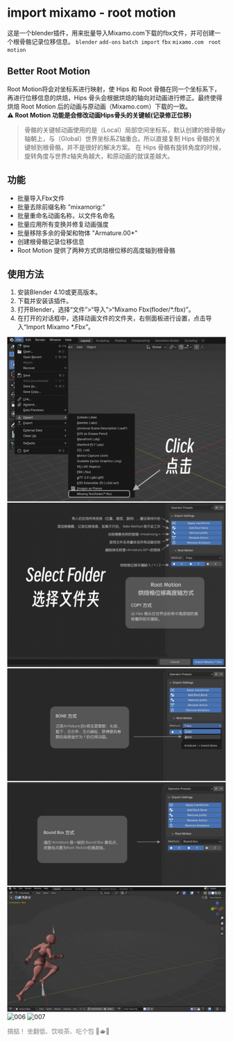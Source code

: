 # import mixamo - root motion
这是一个blender插件，用来批量导入Mixamo.com下载的fbx文件，并可创建一个根骨骼记录位移信息。
`blender` `add-ons` `batch import` `fbx` `mixamo.com ` `root motion` 

## Better Root Motion
Root Motion将会对坐标系进行映射，使 Hips 和 Root 骨骼在同一个坐标系下，再进行位移信息的烘焙，Hips 骨头会根据烘焙的轴向对动画进行修正。最终使得烘焙 Root Motion 后的动画与原动画（Mixamo.com）下载的一致。 <br>
**⚠️ Root Motion 功能是会修改动画Hips骨头的关键帧(记录修正位移)**

> 骨骼的关键帧动画使用的是（Local）局部空间坐标系，默认创建的根骨骼y轴朝上，与（Global）世界坐标系Z轴重合。所以直接复制 Hips 骨骼的关键帧到根骨骼，并不是很好的解决方案。
在 Hips 骨骼有旋转角度的时候，旋转角度与世界z轴夹角越大，和原动画的就误差越大。

## 功能
- 批量导入Fbx文件
- 批量去除前缀名称 "mixamorig:"
- 批量重命名动画名称，以文件名命名
- 批量应用所有变换并修复动画强度
- 批量移除多余的骨架和物体 "Armature.00*"
- 创建根骨骼记录位移信息
- Root Motion 提供了两种方式烘焙根位移的高度轴到根骨骼

## 使用方法
1. 安装Blender 4.10或更高版本。
2. 下载并安装该插件。
3. 打开Blender，选择“文件”>“导入”>“Mixamo Fbx(floder/*.fbx)”。
4. 在打开的对话框中，选择动画文件的文件夹，右侧面板进行设置，点击导入“Import Mixamo *.Fbx”。

![001](./img/001.png)
![002](./img/002.png)
![003](./img/003.png)
![004](./img/004.png)
![005](./img/005.gif)
![006](./img/006.gif)
![007](./img/007.gif)


<font color=gray>搞掂！</font>
<font color=gray>坐翻低、饮啖茶、吃个包 🍵🫖🍞</font>
